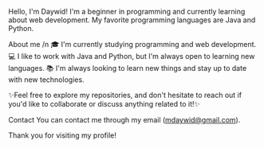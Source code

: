 Hello, I'm Daywid!
I'm a beginner in programming and currently learning about web development. My favorite programming languages are Java and Python.

About me /n
🎓 I'm currently studying programming and web development.
💻 I like to work with Java and Python, but I'm always open to learning new languages.
📚 I'm always looking to learn new things and stay up to date with new technologies.

✨Feel free to explore my repositories, and don't hesitate to reach out if you'd like to collaborate or discuss anything related to it!✨

Contact
You can contact me through my email (mdaywid@gmail.com).

Thank you for visiting my profile!
<!--
**daywid/daywid** is a ✨ _special_ ✨ repository because its `README.md` (this file) appears on your GitHub profile.

Here are some ideas to get you started:

- 🔭 I’m currently working on ...
- 🌱 I’m currently learning ...
- 👯 I’m looking to collaborate on ...
- 🤔 I’m looking for help with ...
- 💬 Ask me about ...
- 📫 How to reach me: ...
- 😄 Pronouns: ...
- ⚡ Fun fact: ...
-->
